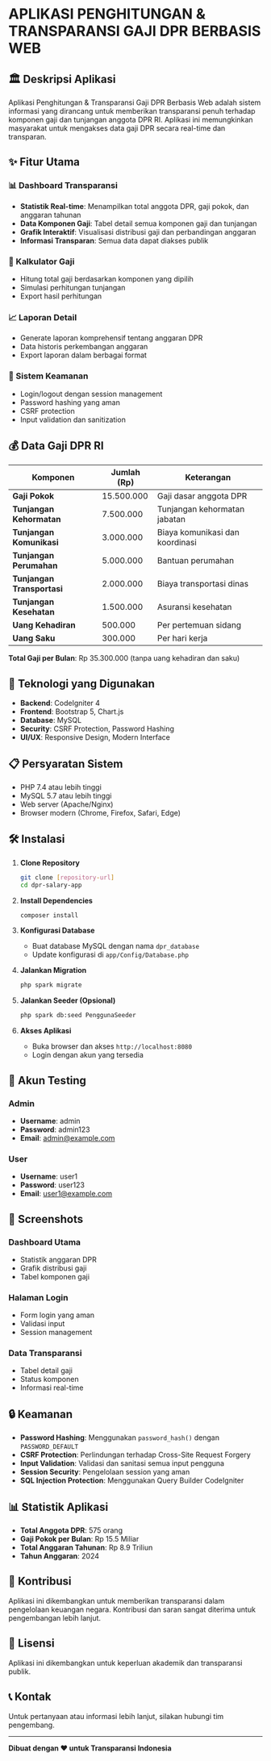 # APLIKASI PENGHITUNGAN & TRANSPARANSI GAJI DPR BERBASIS WEB

## 🏛️ Deskripsi Aplikasi

Aplikasi Penghitungan & Transparansi Gaji DPR Berbasis Web adalah sistem informasi yang dirancang untuk memberikan transparansi penuh terhadap komponen gaji dan tunjangan anggota DPR RI. Aplikasi ini memungkinkan masyarakat untuk mengakses data gaji DPR secara real-time dan transparan.

## ✨ Fitur Utama

### 📊 Dashboard Transparansi
- **Statistik Real-time**: Menampilkan total anggota DPR, gaji pokok, dan anggaran tahunan
- **Data Komponen Gaji**: Tabel detail semua komponen gaji dan tunjangan
- **Grafik Interaktif**: Visualisasi distribusi gaji dan perbandingan anggaran
- **Informasi Transparan**: Semua data dapat diakses publik

### 🧮 Kalkulator Gaji
- Hitung total gaji berdasarkan komponen yang dipilih
- Simulasi perhitungan tunjangan
- Export hasil perhitungan

### 📈 Laporan Detail
- Generate laporan komprehensif tentang anggaran DPR
- Data historis perkembangan anggaran
- Export laporan dalam berbagai format

### 🔐 Sistem Keamanan
- Login/logout dengan session management
- Password hashing yang aman
- CSRF protection
- Input validation dan sanitization

## 💰 Data Gaji DPR RI

| Komponen | Jumlah (Rp) | Keterangan |
|----------|-------------|------------|
| **Gaji Pokok** | 15.500.000 | Gaji dasar anggota DPR |
| **Tunjangan Kehormatan** | 7.500.000 | Tunjangan kehormatan jabatan |
| **Tunjangan Komunikasi** | 3.000.000 | Biaya komunikasi dan koordinasi |
| **Tunjangan Perumahan** | 5.000.000 | Bantuan perumahan |
| **Tunjangan Transportasi** | 2.000.000 | Biaya transportasi dinas |
| **Tunjangan Kesehatan** | 1.500.000 | Asuransi kesehatan |
| **Uang Kehadiran** | 500.000 | Per pertemuan sidang |
| **Uang Saku** | 300.000 | Per hari kerja |

**Total Gaji per Bulan**: Rp 35.300.000 (tanpa uang kehadiran dan saku)

## 🚀 Teknologi yang Digunakan

- **Backend**: CodeIgniter 4
- **Frontend**: Bootstrap 5, Chart.js
- **Database**: MySQL
- **Security**: CSRF Protection, Password Hashing
- **UI/UX**: Responsive Design, Modern Interface

## 📋 Persyaratan Sistem

- PHP 7.4 atau lebih tinggi
- MySQL 5.7 atau lebih tinggi
- Web server (Apache/Nginx)
- Browser modern (Chrome, Firefox, Safari, Edge)

## 🛠️ Instalasi

1. **Clone Repository**
   ```bash
   git clone [repository-url]
   cd dpr-salary-app
   ```

2. **Install Dependencies**
   ```bash
   composer install
   ```

3. **Konfigurasi Database**
   - Buat database MySQL dengan nama `dpr_database`
   - Update konfigurasi di `app/Config/Database.php`

4. **Jalankan Migration**
   ```bash
   php spark migrate
   ```

5. **Jalankan Seeder (Opsional)**
   ```bash
   php spark db:seed PenggunaSeeder
   ```

6. **Akses Aplikasi**
   - Buka browser dan akses `http://localhost:8080`
   - Login dengan akun yang tersedia

## 👤 Akun Testing

### Admin
- **Username**: admin
- **Password**: admin123
- **Email**: admin@example.com

### User
- **Username**: user1
- **Password**: user123
- **Email**: user1@example.com

## 📱 Screenshots

### Dashboard Utama
- Statistik anggaran DPR
- Grafik distribusi gaji
- Tabel komponen gaji

### Halaman Login
- Form login yang aman
- Validasi input
- Session management

### Data Transparansi
- Tabel detail gaji
- Status komponen
- Informasi real-time

## 🔒 Keamanan

- **Password Hashing**: Menggunakan `password_hash()` dengan `PASSWORD_DEFAULT`
- **CSRF Protection**: Perlindungan terhadap Cross-Site Request Forgery
- **Input Validation**: Validasi dan sanitasi semua input pengguna
- **Session Security**: Pengelolaan session yang aman
- **SQL Injection Protection**: Menggunakan Query Builder CodeIgniter

## 📊 Statistik Aplikasi

- **Total Anggota DPR**: 575 orang
- **Gaji Pokok per Bulan**: Rp 15.5 Miliar
- **Total Anggaran Tahunan**: Rp 8.9 Triliun
- **Tahun Anggaran**: 2024

## 🤝 Kontribusi

Aplikasi ini dikembangkan untuk memberikan transparansi dalam pengelolaan keuangan negara. Kontribusi dan saran sangat diterima untuk pengembangan lebih lanjut.

## 📄 Lisensi

Aplikasi ini dikembangkan untuk keperluan akademik dan transparansi publik.

## 📞 Kontak

Untuk pertanyaan atau informasi lebih lanjut, silakan hubungi tim pengembang.

---

**Dibuat dengan ❤️ untuk Transparansi Indonesia**
